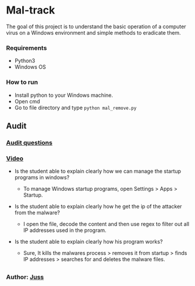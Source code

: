 # Mal-track
The goal of this project is to understand the basic operation of a computer virus on a Windows environment and simple methods to eradicate them.

### Requirements
- Python3
- Windows OS

### How to run 
- Install python to your Windows machine.
- Open cmd
- Go to file directory and type `python mal_remove.py`
## Audit

### [Audit questions](https://github.com/01-edu/public/tree/master/subjects/cybersecurity/mal-track/audit)
### [Video](https://youtu.be/qguXiBgSV0w)

- Is the student able to explain clearly how we can manage the startup programs in windows?
    - To manage Windows startup programs, open Settings > Apps > Startup.

- Is the student able to explain clearly how he get the ip of the attacker from the malware?
    - I open the file, decode the content and then use regex to filter out all IP addresses used in the program.

- Is the student able to explain clearly how his program works?
    - Sure, It kills the malwares process > removes it from startup > finds IP addresses > searches for and deletes the malware files.

##
### Author: [Juss](https://01.kood.tech/git/juss)